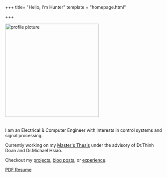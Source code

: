 +++
title= "Hello, I'm Hunter"
template = "homepage.html"

+++

<div style="display: flex; flex-wrap: wrap; align-items: center; gap: 20px;">
  <img src="/images/profile_pic.jpg" alt="profile picture" style="width: 300px; max-width: 100%;">
  <div style="flex: 1; min-width: 250px;">
    <p>
      I am an Electrical & Computer Engineer with interests in control systems and signal processing.
    </p>
    <p>
      Currently working on my <a href="https://github.com/hunterwellis/Manipulator-Environment">Master's Thesis</a> under the advisory of Dr.Thinh Doan and Dr.Michael Hsiao.
    </p>
    <p>
      Checkout my <a href="./projects">projects</a>, <a href="./posts">blog posts</a>, or <a href="./timeline">experience</a>.
    </p>
    <p><a href="/pdfs/Ellis-Hunter-Resume.pdf">PDF Resume</a></p>
  </div>
</div>

